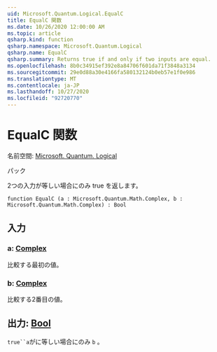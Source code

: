 ```yaml
---
uid: Microsoft.Quantum.Logical.EqualC
title: EqualC 関数
ms.date: 10/26/2020 12:00:00 AM
ms.topic: article
qsharp.kind: function
qsharp.namespace: Microsoft.Quantum.Logical
qsharp.name: EqualC
qsharp.summary: Returns true if and only if two inputs are equal.
ms.openlocfilehash: 8b0c34915ef392e8a84706f601da71f3848a3134
ms.sourcegitcommit: 29e0d88a30e4166fa580132124b0eb57e1f0e986
ms.translationtype: MT
ms.contentlocale: ja-JP
ms.lasthandoff: 10/27/2020
ms.locfileid: "92720770"
---
```

# <a name="equalc-function"></a>EqualC 関数

名前空間: [Microsoft. Quantum. Logical](xref:Microsoft.Quantum.Logical)

パック [](https://nuget.org/packages/)


2つの入力が等しい場合にのみ true を返します。

```qsharp
function EqualC (a : Microsoft.Quantum.Math.Complex, b : Microsoft.Quantum.Math.Complex) : Bool
```


## <a name="input"></a>入力

### <a name="a--complex"></a>a: [Complex](xref:Microsoft.Quantum.Math.Complex)

比較する最初の値。


### <a name="b--complex"></a>b: [Complex](xref:Microsoft.Quantum.Math.Complex)

比較する2番目の値。



## <a name="output--bool"></a>出力: [Bool](xref:microsoft.quantum.lang-ref.bool)

`true``a`がに等しい場合にのみ `b` 。